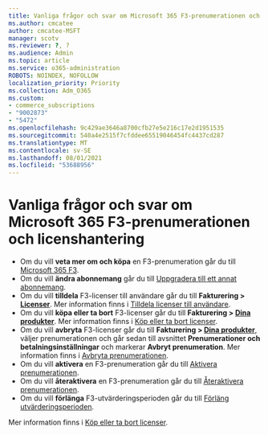 ```yaml
---
title: Vanliga frågor och svar om Microsoft 365 F3-prenumerationen och licenshantering
ms.author: cmcatee
author: cmcatee-MSFT
manager: scotv
ms.reviewer: ?, ?
ms.audience: Admin
ms.topic: article
ms.service: o365-administration
ROBOTS: NOINDEX, NOFOLLOW
localization_priority: Priority
ms.collection: Adm_O365
ms.custom:
- commerce_subscriptions
- "9002873"
- "5472"
ms.openlocfilehash: 9c429ae3646a8700cfb27e5e216c17e2d1951535
ms.sourcegitcommit: 540a4e2515f7cfddee65519046454fc4437cd287
ms.translationtype: MT
ms.contentlocale: sv-SE
ms.lasthandoff: 08/01/2021
ms.locfileid: "53688956"
---
```

# <a name="microsoft-365-f3-subscription-and-license-management-faq"></a>Vanliga frågor och svar om Microsoft 365 F3-prenumerationen och licenshantering

- Om du vill **veta mer om och köpa** en F3-prenumeration går du till [Microsoft 365 F3](https://www.microsoft.com/microsoft-365/microsoft-365-enterprise-f3?activetab=pivot%3aoverviewtab).
- Om du vill **ändra abonnemang** går du till [Uppgradera till ett annat abonnemang](https://docs.microsoft.com/microsoft-365/commerce/subscriptions/upgrade-to-different-plan).
- Om du vill **tilldela** F3-licenser till användare går du till **Fakturering > [Licenser](https://go.microsoft.com/fwlink/p/?linkid=842264)**. Mer information finns i [Tilldela licenser till användare](https://docs.microsoft.com/microsoft-365/admin/manage/assign-licenses-to-users).
- Om du vill **köpa eller ta bort** F3-licenser går du till **Fakturering > [Dina produkter](https://go.microsoft.com/fwlink/p/?linkid=842054)**. Mer information finns i [Köp eller ta bort licenser](https://docs.microsoft.com/microsoft-365/commerce/licenses/buy-licenses#buy-or-remove-licenses-for-your-business-subscription).
- Om du vill **avbryta** F3-licenser går du till **Fakturering > [Dina produkter](https://go.microsoft.com/fwlink/p/?linkid=842054)**, väljer prenumerationen och går sedan till avsnittet **Prenumerationer och betalningsinställningar** och markerar **Avbryt prenumeration**. Mer information finns i [Avbryta prenumerationen](https://docs.microsoft.com/microsoft-365/commerce/subscriptions/cancel-your-subscription).
- Om du vill **aktivera** en F3-prenumeration går du till [Aktivera prenumerationen](https://docs.microsoft.com/alchemyinsights/activate-your-office-365-subscription).
- Om du vill **återaktivera** en F3-prenumeration går du till [Återaktivera prenumerationen](https://docs.microsoft.com/alchemyinsights/reactivate-your-subscription).
- Om du vill **förlänga** F3-utvärderingsperioden går du till [Förläng utvärderingsperioden](https://docs.microsoft.com/microsoft-365/commerce/extend-your-trial).

Mer information finns i [Köp eller ta bort licenser](https://docs.microsoft.com/microsoft-365/commerce/licenses/buy-licenses).